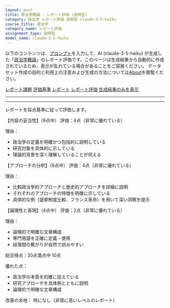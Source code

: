 ```yaml
---
layout: post
title: 政治学概論 - レポート評価 (説明型)
category: 政治学 レポート評価 説明型 claude-3-5-haiku
course_title: 政治学
category_name: レポート評価
assignment_type: 説明型
model_name: claude-3-5-haiku
---
```


以下のコンテンツは、[プロンプト](https://github.com/takedatoshiyuki/synthetic_assignments/tree/main/generated/政治学/claude-3-5-haiku/prompt_レポート評価-説明型.md)を入力して、AI (claude-3-5-haiku) が生成した「[政治学概論](/contents/政治学/)」のレポート評価です。このページは生成結果から自動的に作成されているため、表示が乱れている場合があることをご容赦ください。
データセット作成の目的と利用上の注意および生成の方法については[About](/About)を御覧ください。

[レポート課題](../レポート課題-説明型)
[評価基準](../評価基準-説明型)
[レポート](../レポート-説明型)
[レポート評価](../レポート評価-説明型)
[生成結果のみを表示](https://github.com/takedatoshiyuki/synthetic_assignments/tree/main/generated/政治学/claude-3-5-haiku/レポート評価-説明型.md)
  

***
***
  
レポートを採点基準に従って評価します。

【内容の妥当性】（8点中）
評価：4点（非常に優れている）

理由：
- 政治学の定義を明確かつ包括的に説明している
- 研究対象を具体的に示している
- 理論的背景を深く理解していることが伺える

【アプローチの分析】（8点中）
評価：4点（非常に優れている）

理由：
- 比較政治学的アプローチと歴史的アプローチを詳細に説明
- それぞれのアプローチの特徴を明確に示している
- 具体的な例（選挙制度比較、フランス革命）を用いて深い洞察を提示

【論理性と表現】（4点中）
評価：2点（非常に優れている）

理由：
- 論理的で明確な文章構成
- 専門用語を正確に定義・使用
- 段落間の繋がりが自然で読みやすい

総合得点：20点満点中 10点

優れた点：
- 政治学の本質を的確に捉えている
- 研究アプローチを具体例とともに説明
- 論理的で明確な文章構成

改善の余地：
特になし（非常に高いレベルのレポート）
